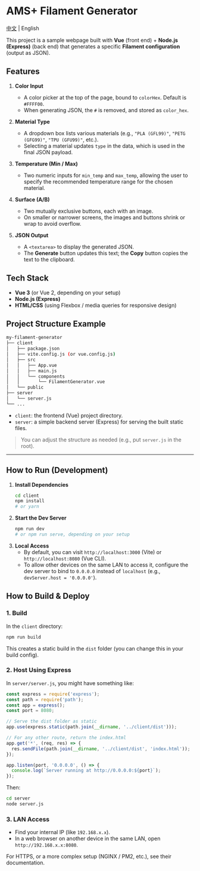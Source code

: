 # AMS+ Filament Generator

[中文](./README_CN.md) | English

This project is a sample webpage built with **Vue** (front end) + **Node.js (Express)** (back end) that generates a specific **Filament configuration** (output as JSON). 

## Features

1. **Color Input**
   - A color picker at the top of the page, bound to `colorHex`. Default is `#FFFF00`.
   - When generating JSON, the `#` is removed, and stored as `color_hex`.

2. **Material Type**
   - A dropdown box lists various materials (e.g., `"PLA (GFL99)"`, `"PETG (GFG99)"`, `"TPU (GFU99)"`, etc.).  
   - Selecting a material updates `type` in the data, which is used in the final JSON payload.

3. **Temperature (Min / Max)**
   - Two numeric inputs for `min_temp` and `max_temp`, allowing the user to specify the recommended temperature range for the chosen material.

4. **Surface (A/B)**
   - Two mutually exclusive buttons, each with an image.  
   - On smaller or narrower screens, the images and buttons shrink or wrap to avoid overflow.

5. **JSON Output**
   - A `<textarea>` to display the generated JSON.  
   - The **Generate** button updates this text; the **Copy** button copies the text to the clipboard.


## Tech Stack

- **Vue 3** (or Vue 2, depending on your setup)  
- **Node.js (Express)**  
- **HTML/CSS** (using Flexbox / media queries for responsive design)


## Project Structure Example

```bash
my-filament-generator
├── client
│   ├── package.json
│   ├── vite.config.js (or vue.config.js)
│   ├── src
│   │   ├── App.vue
│   │   ├── main.js
│   │   └── components
│   │       └── FilamentGenerator.vue
│   └── public
├── server
│   └── server.js
└── ...
```

- `client`: the frontend (Vue) project directory.  
- `server`: a simple backend server (Express) for serving the built static files.

> You can adjust the structure as needed (e.g., put `server.js` in the root).

---

## How to Run (Development)

1. **Install Dependencies**  
   ```bash
   cd client
   npm install
   # or yarn
   ```
2. **Start the Dev Server**  
   ```bash
   npm run dev
   # or npm run serve, depending on your setup
   ```
3. **Local Access**  
   - By default, you can visit `http://localhost:3000` (Vite) or `http://localhost:8080` (Vue CLI).  
   - To allow other devices on the same LAN to access it, configure the dev server to bind to `0.0.0.0` instead of `localhost` (e.g., `devServer.host = '0.0.0.0'`).



## How to Build & Deploy

### 1. Build

In the `client` directory:

```bash
npm run build
```

This creates a static build in the `dist` folder (you can change this in your build config).

### 2. Host Using Express

In `server/server.js`, you might have something like:

```js
const express = require('express');
const path = require('path');
const app = express();
const port = 8080;

// Serve the dist folder as static
app.use(express.static(path.join(__dirname, '../client/dist')));

// For any other route, return the index.html
app.get('*', (req, res) => {
  res.sendFile(path.join(__dirname, '../client/dist', 'index.html'));
});

app.listen(port, '0.0.0.0', () => {
  console.log(`Server running at http://0.0.0.0:${port}`);
});
```

Then:

```bash
cd server
node server.js
```

### 3. LAN Access

- Find your internal IP (like `192.168.x.x`).  
- In a web browser on another device in the same LAN, open `http://192.168.x.x:8080`.

For HTTPS, or a more complex setup (NGINX / PM2, etc.), see their documentation.
